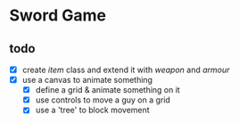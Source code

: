 # Sword Game

## todo
- [x] create *item* class and extend it with *weapon* and *armour*
- [x] use a canvas to animate something
    - [x] define a grid & animate something on it
    - [x] use controls to move a guy on a grid
    - [x] use a 'tree' to block movement